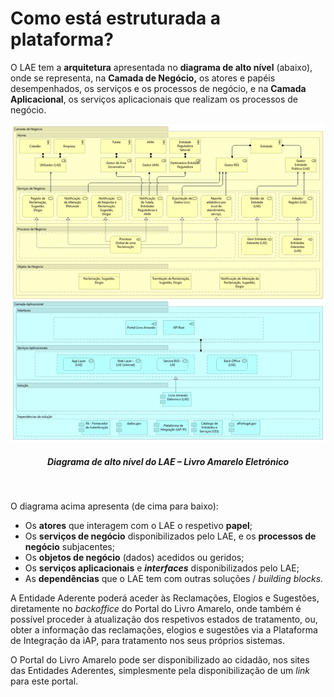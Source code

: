 # Como está estruturada a plataforma?

O LAE tem a **arquitetura** apresentada no **diagrama de alto nível** (abaixo), onde se representa, na **Camada de Negócio,** os atores e papéis desempenhados, os serviços e os processos de negócio, e na **Camada Aplicacional**, os serviços aplicacionais que realizam os processos de negócio.

<div align="center">
  <img src="../../assets/images/lae.png" alt="Diagrama de alto nível do LAE – Livro Amarelo Eletrónico">
  <h5>Diagrama de alto nível do LAE – Livro Amarelo Eletrónico</h5>
</div>
<br>

O diagrama acima apresenta (de cima para baixo):

* Os **atores** que interagem com o LAE o respetivo **papel**;
* Os **serviços de negócio** disponibilizados pelo LAE, e os **processos de negócio** subjacentes;
* Os **objetos de negócio** (dados) acedidos ou geridos;
* Os **serviços aplicacionais** e _**interfaces**_ disponibilizados pelo LAE;
* As **dependências** que o LAE tem com outras soluções / _building blocks._

A Entidade Aderente poderá aceder às Reclamações, Elogios e Sugestões, diretamente no _backoffice_ do Portal do Livro Amarelo, onde também é possível proceder à atualização dos respetivos estados de tratamento, ou, obter a informação das reclamações, elogios e sugestões via a Plataforma de Integração da iAP, para tratamento nos seus próprios sistemas.

O Portal do Livro Amarelo pode ser disponibilizado ao cidadão, nos sites das Entidades Aderentes, simplesmente pela disponibilização de um _link_ para este portal.
